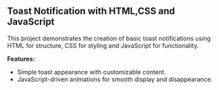 ## Toast Notification with HTML,CSS and JavaScript

This project demonstrates the creation of basic toast notifications using HTML for structure, CSS for styling and JavaScript for functionality.

**Features:**

- Simple toast appearance with customizable content.
- JavaScript-driven animations for smooth display and disappearance.

